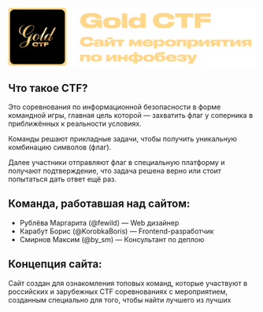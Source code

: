 ![GoldCTFReadmeImage.png](public%2Fstatic%2FGoldCTFReadmeImage.png)

## Что такое CTF?

Это соревнования по информационной безопасности в форме командной игры, главная цель которой — захватить флаг у соперника в приближённых к реальности условиях.

Команды решают прикладные задачи, чтобы получить уникальную комбинацию символов (флаг).

Далее участники отправляют флаг в специальную платформу и получают подтверждение, что задача решена верно или стоит попытаться дать ответ ещё раз.

## Команда, работавшая над сайтом:
- Рублёва Маргарита (@fewild) — Web дизайнер
- Карабут Борис (@KorobkaBoris) — Frontend-разработчик
- Смирнов Максим (@by_sm) — Консультант по деплою

## Концепция сайта:

Сайт создан для ознакомления топовых команд, которые участвуют в российских и зарубежных CTF соревнованиях с мероприятием, созданным специально для того, чтобы найти лучшего из лучших